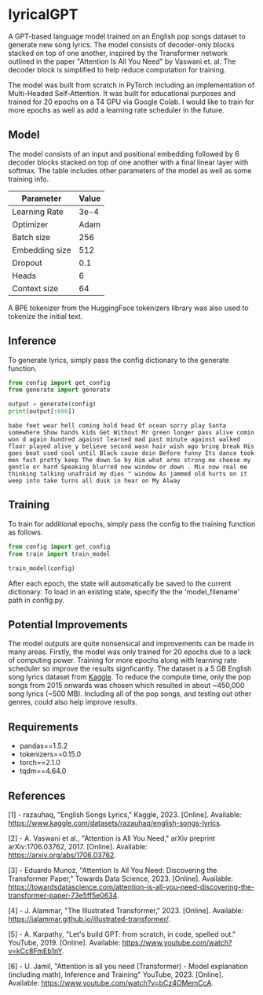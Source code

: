 # lyricalGPT

A GPT-based language model trained on an English pop songs dataset to generate new song lyrics. The model
consists of decoder-only blocks stacked on top of one another, inspired by the Transformer network
outlined in the paper "Attention Is All You Need" by Vaswani et. al. The decoder block is simplified to help reduce computation for training.

The model was built from scratch in PyTorch including an implementation of Multi-Headed
Self-Attention. It was built for educational purposes and trained for 20 epochs on a T4 GPU via Google Colab. I would like to train for more epochs as well as add a learning rate scheduler in the future.

## Model

The model consists of an input and positional embedding followed by 6 decoder blocks stacked
on top of one another with a final linear layer with softmax. The table includes other parameters
of the model as well as some training info.

| Parameter      | Value |
| -------------- | ----- |
| Learning Rate  | 3e-4  |
| Optimizer      | Adam  |
| Batch size     | 256   |
| Embedding size | 512   |
| Dropout        | 0.1   |
| Heads          | 6     |
| Context size   | 64    |

A BPE tokenizer from the HuggingFace tokenizers library was also used to tokenize the initial text.

## Inference

To generate lyrics, simply pass the config dictionary to the generate function.

```python
from config import get_config
from generate import generate

output = generate(config)
print(output[:600])
```

```
babe feet wear hell coming hold head Of ocean sorry play Santa somewhere Show hands kids Get Without Mr green longer pass alive comin won d again hundred against learned mad past minute against walked floor played alive y believe second wasn hair wish ago bring break His goes beat used cool until Black cause doin Before funny Its dance took men fast pretty keep The down So by Him what arms strong me cheese my gentle or hard Speaking blurred now window or down . Mix now real me thinking talking unafraid my dies " window As jammed old hurts on it weep into take turns all dusk in hear on My Alway
```

## Training

To train for additional epochs, simply pass the config to the training function as follows.

```python
from config import get_config
from train import train_model

train_model(config)
```

After each epoch, the state will automatically be saved to the current dictionary. To load in an existing state,
specify the the 'model_filename' path in config.py.

## Potential Improvements

The model outputs are quite nonsensical and improvements can be made in many areas. Firstly, the model was only trained
for 20 epochs due to a lack of computing power. Training for more epochs along with learning rate scheduler so improve
the results signficantly. The dataset is a 5 GB English song lyrics dataset from <a href="https://www.kaggle.com/datasets/razauhaq/english-songs-lyrics">Kaggle</a>. To reduce the compute time, only the pop songs from 2015 onwards was chosen which
resulted in about ~450,000 song lyrics (~500 MB). Including all of the pop songs, and testing out other genres, could also
help improve results.

## Requirements

<ul>
    <li>pandas==1.5.2</li>
    <li>tokenizers==0.15.0</li>
    <li>torch==2.1.0</li>
    <li>tqdm==4.64.0</li>
</ul>

## References

[1] - razauhaq, "English Songs Lyrics," Kaggle, 2023. [Online]. Available: https://www.kaggle.com/datasets/razauhaq/english-songs-lyrics.

[2] - A. Vaswani et al., "Attention is All You Need," arXiv preprint arXiv:1706.03762, 2017. [Online]. Available: https://arxiv.org/abs/1706.03762.

[3] - Eduardo Munoz, "Attention Is All You Need: Discovering the Transformer Paper," Towards Data Science, 2023. [Online]. Available: https://towardsdatascience.com/attention-is-all-you-need-discovering-the-transformer-paper-73e5ff5e0634.

[4] - J. Alammar, "The Illustrated Transformer," 2023. [Online]. Available: https://jalammar.github.io/illustrated-transformer/.

[5] - A. Karpathy, "Let's build GPT: from scratch, in code, spelled out." YouTube, 2019. [Online]. Available: https://www.youtube.com/watch?v=kCc8FmEb1nY.

[6] - U. Jamil, "Attention is all you need (Transformer) - Model explanation (including math), Inference and Training" YouTube, 2023. [Online]. Available: https://www.youtube.com/watch?v=bCz4OMemCcA.
